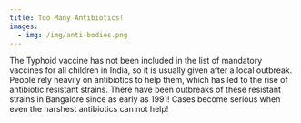 ```yaml
---
title: Too Many Antibiotics!
images:
  - img: /img/anti-bodies.png
---
```

The Typhoid vaccine has not been included in the list of mandatory vaccines for all children in India, so it is usually given after a local outbreak. People rely heavily on antibiotics to help them, which has led to the rise of antibiotic resistant strains. There  have been outbreaks of these resistant strains in Bangalore since as early as 1991! Cases become serious when even the harshest antibiotics can not help!